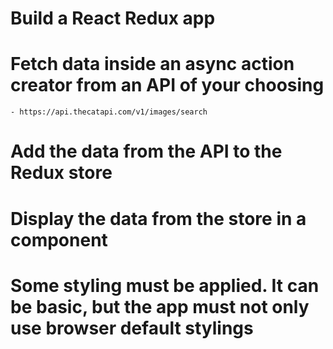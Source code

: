 # Build a React Redux app

# Fetch data inside an async action creator from an API of your choosing
    - https://api.thecatapi.com/v1/images/search

# Add the data from the API to the Redux store

# Display the data from the store in a component

# Some styling must be applied. It can be basic, but the app must not only use browser default stylings
